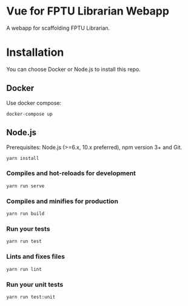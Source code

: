 # Vue for FPTU Librarian Webapp

A webapp for scaffolding FPTU Librarian.

# Installation

You can choose Docker or Node.js to install this repo.

## Docker

Use docker compose:

```
docker-compose up
```

## Node.js

Prerequisites: Node.js (>=6.x, 10.x preferred), npm version 3+ and Git.

```
yarn install
```

### Compiles and hot-reloads for development

```
yarn run serve
```

### Compiles and minifies for production

```
yarn run build
```

### Run your tests

```
yarn run test
```

### Lints and fixes files

```
yarn run lint
```

### Run your unit tests

```
yarn run test:unit
```

